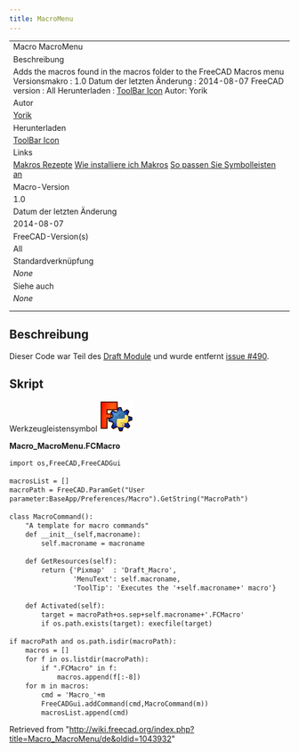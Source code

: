 ```yaml
---
title: MacroMenu
---
```


|                                                                                                                                                                                                                                                                      |
| -------------------------------------------------------------------------------------------------------------------------------------------------------------------------------------------------------------------------------------------------------------------- |
| Macro MacroMenu                                                                                                                                                                                                                                                      |
| Beschreibung                                                                                                                                                                                                                                                         |
| Adds the macros found in the macros folder to the FreeCAD Macros menu Versionsmakro : 1.0 Datum der letzten Änderung : 2014-08-07 FreeCAD version : All Herunterladen : [ToolBar Icon](https://www.freecadweb.org/wiki/images/1/1e/Macro_MacroMenu.png) Autor: Yorik |
| Autor                                                                                                                                                                                                                                                                |
| [Yorik](/User:Yorik "User:Yorik")                                                                                                                                                                                                                                    |
| Herunterladen                                                                                                                                                                                                                                                        |
| [ToolBar Icon](https://www.freecadweb.org/wiki/images/1/1e/Macro_MacroMenu.png)                                                                                                                                                                                      |
| Links                                                                                                                                                                                                                                                                |
| [Makros Rezepte](/Macros_recipes/de "Macros recipes/de") [Wie installiere ich Makros](/How_to_install_macros/de "How to install macros/de") [So passen Sie Symbolleisten an](/Customize_Toolbars/de "Customize Toolbars/de")                                         |
| Macro-Version                                                                                                                                                                                                                                                        |
| 1.0                                                                                                                                                                                                                                                                  |
| Datum der letzten Änderung                                                                                                                                                                                                                                           |
| 2014-08-07                                                                                                                                                                                                                                                           |
| FreeCAD-Version(s)                                                                                                                                                                                                                                                   |
| All                                                                                                                                                                                                                                                                  |
| Standardverknüpfung                                                                                                                                                                                                                                                  |
| _None_                                                                                                                                                                                                                                                               |
| Siehe auch                                                                                                                                                                                                                                                           |
| _None_                                                                                                                                                                                                                                                               |
|                                                                                                                                                                                                                                                                      |
|                                                                                                                                                                                                                                                                      |

## Beschreibung

Dieser Code war Teil des [Draft Module](/Draft_Workbench/de "Draft Workbench/de") und wurde entfernt [issue #490](http://freecadweb.org/tracker/view.php?id=490).

## Skript

Werkzeugleistensymbol ![](/src/assets/images/Macro_MacroMenu.png)

**Macro_MacroMenu.FCMacro**

```
import os,FreeCAD,FreeCADGui

macrosList = []
macroPath = FreeCAD.ParamGet("User parameter:BaseApp/Preferences/Macro").GetString("MacroPath")

class MacroCommand():
    "A template for macro commands"
    def __init__(self,macroname):
        self.macroname = macroname

    def GetResources(self):
        return {'Pixmap'  : 'Draft_Macro',
                'MenuText': self.macroname,
                'ToolTip': 'Executes the '+self.macroname+' macro'}

    def Activated(self):
        target = macroPath+os.sep+self.macroname+'.FCMacro'
        if os.path.exists(target): execfile(target)

if macroPath and os.path.isdir(macroPath):
    macros = []
    for f in os.listdir(macroPath):
        if ".FCMacro" in f:
            macros.append(f[:-8])
    for m in macros:
        cmd = 'Macro_'+m
        FreeCADGui.addCommand(cmd,MacroCommand(m))
        macrosList.append(cmd)
```

Retrieved from "<http://wiki.freecad.org/index.php?title=Macro_MacroMenu/de&oldid=1043932>"
